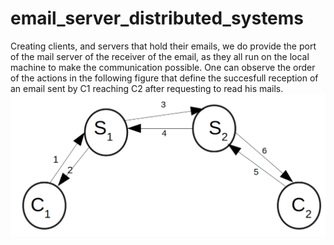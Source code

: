 # email_server_distributed_systems
Creating clients, and servers that hold their emails, 
we do provide the port of the mail server of the receiver of the email,
as they all run on the local machine to make the communication possible.
One can observe the order of the actions in the following figure that define the succesfull reception
of an email sent by C1 reaching C2 after requesting to read his mails.
![img](https://github.com/NikosMouzakitis/email_server_distributed_systems/blob/master/distributed_server_email.png)
